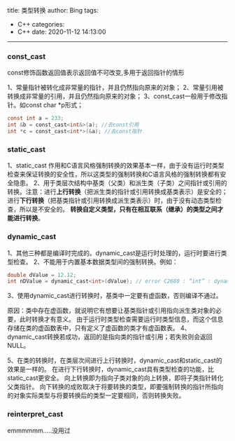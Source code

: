 title: 类型转换
author: Bing
tags:
  - C++
categories:
  - C++
date: 2020-11-12 14:13:00
---
### const_cast  

const修饰函数返回值表示返回值不可改变,多用于返回指针的情形  

1、常量指针被转化成非常量的指针，并且仍然指向原来的对象； 
2、常量引用被转换成非常量的引用，并且仍然指向原来的对象； 
3、const_cast一般用于修改指针。如const char *p形式；  

```c
const int a = 233;
int &b = const_cast<int&>(a); //去const引用
int *c = const_cast<int*>(&a); //去const指针
```

### static_cast 

1、static_cast 作用和C语言风格强制转换的效果基本一样，由于没有运行时类型检查来保证转换的安全性，所以这类型的强制转换和C语言风格的强制转换都有安全隐患。 
2、用于类层次结构中基类（父类）和派生类（子类）之间指针或引用的转换。注意：进行**上行转换**（把派生类的指针或引用转换成基类表示）是安全的；进行**下行转换**（把基类指针或引用转换成派生类表示）时，由于没有动态类型检查，所以是不安全的。
**转换自定义类型，只有在相互联系（继承）的类型之间才能进行转换**。  

### dynamic_cast  

1、其他三种都是编译时完成的。dynamic_cast是运行时处理的，运行时要进行类型检查。 
2、不能用于内置基本数据类型间的强制转换。例如：  

```c
double dValue = 12.12;
int nDValue = dynamic_cast<int>(dValue); // error C2680 : “int” : dynamic_cast 的目标类型无效。目标类型必须是指向已定义类的指针或引用
```
3、使用dynamic_cast进行转换时，基类中一定要有虚函数，否则编译不通过。

原因：类中存在虚函数，就说明它有想要让基类指针或引用指向派生类对象的必要，此时转换才有意义。
由于运行时类型检查需要运行时类型信息，而这个信息存储在类的虚函数表中，只有定义了虚函数的类才有虚函数表。 
4、dynamic_cast转换若成功，返回的是指向类的指针或引用；若失败则会返回NULL。

5、在类的转换时，在类层次间进行上行转换时，dynamic_cast和static_cast的效果是一样的。
在进行下行转换时，dynamic_cast具有类型检查的功能，比static_cast更安全。 
向上转换即为指向子类对象的向上转换，即将子类指针转化父类指针。
向下转换的成败取决于将要转换的类型，即要强制转换的指针所指向的对象实际类型与将要转换后的类型一定要相同，否则转换失败。  

### reinterpret_cast
emmmmmm.....没用过